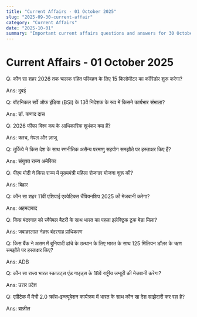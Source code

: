 ```yaml
---
title: "Current Affairs - 01 October 2025"
slug: "2025-09-30-current-affair"
category: "Current Affairs"
date: "2025-10-01"
summary: "Important current affairs questions and answers for 30 October 2025."
---
```


<div class="container mx-auto px-4 py-8">
  <h1 class="text-2xl font-bold mb-6"> Current Affairs - 01 October 2025 </h1>
  <div class="grid grid-cols-1 md:grid-cols-2 gap-6">
    <div class="bg-white dark:bg-gray-900 border rounded-lg p-4 shadow hover:shadow-lg transition">
      <p class="font-semibold mb-2">Q: कौन सा शहर 2026 तक चालक रहित परिवहन के लिए 15 किलोमीटर का कॉरिडोर शुरू करेगा?</p>
      <p class="text-gray-600 dark:text-gray-400">Ans: दुबई</p>
    </div>
    <div class="bg-white dark:bg-gray-900 border rounded-lg p-4 shadow hover:shadow-lg transition">
      <p class="font-semibold mb-2">Q: बॉटनिकल सर्वे ऑफ इंडिया (BSI) के 13वें निदेशक के रूप में किसने कार्यभार संभाला?</p>
      <p class="text-gray-600 dark:text-gray-400">Ans: डॉ. कणाद दास</p>
    </div>
    <div class="bg-white dark:bg-gray-900 border rounded-lg p-4 shadow hover:shadow-lg transition">
      <p class="font-semibold mb-2">Q: 2026 फीफा विश्व कप के आधिकारिक शुभंकर क्या हैं?</p>
      <p class="text-gray-600 dark:text-gray-400">Ans: क्लच, मेपल और ज़ाजू</p>
    </div>
    <div class="bg-white dark:bg-gray-900 border rounded-lg p-4 shadow hover:shadow-lg transition">
      <p class="font-semibold mb-2">Q: तुर्किये ने किस देश के साथ रणनीतिक असैन्य परमाणु सहयोग समझौते पर हस्ताक्षर किए हैं?</p>
      <p class="text-gray-600 dark:text-gray-400">Ans: संयुक्त राज्य अमेरिका</p>
    </div>
    <div class="bg-white dark:bg-gray-900 border rounded-lg p-4 shadow hover:shadow-lg transition">
      <p class="font-semibold mb-2">Q: पीएम मोदी ने किस राज्य में मुख्यमंत्री महिला रोजगार योजना शुरू की?</p>
      <p class="text-gray-600 dark:text-gray-400">Ans: बिहार</p>
    </div>
    <div class="bg-white dark:bg-gray-900 border rounded-lg p-4 shadow hover:shadow-lg transition">
      <p class="font-semibold mb-2">Q: कौन सा शहर 11वीं एशियाई एक्वेटिक्स चैंपियनशिप 2025 की मेजबानी करेगा?</p>
      <p class="text-gray-600 dark:text-gray-400">Ans: अहमदाबाद</p>
    </div>
    <div class="bg-white dark:bg-gray-900 border rounded-lg p-4 shadow hover:shadow-lg transition">
      <p class="font-semibold mb-2">Q: किस बंदरगाह को स्वैपेबल बैटरी के साथ भारत का पहला इलेक्ट्रिक ट्रक बेड़ा मिला?</p>
      <p class="text-gray-600 dark:text-gray-400">Ans: जवाहरलाल नेहरू बंदरगाह प्राधिकरण</p>
    </div>
    <div class="bg-white dark:bg-gray-900 border rounded-lg p-4 shadow hover:shadow-lg transition">
      <p class="font-semibold mb-2">Q: किस बैंक ने असम में बुनियादी ढांचे के उत्थान के लिए भारत के साथ 125 मिलियन डॉलर के ऋण समझौते पर हस्ताक्षर किए?</p>
      <p class="text-gray-600 dark:text-gray-400">Ans: ADB</p>
    </div>
    <div class="bg-white dark:bg-gray-900 border rounded-lg p-4 shadow hover:shadow-lg transition">
      <p class="font-semibold mb-2">Q: कौन सा राज्य भारत स्काउट्स एंड गाइड्स के 18वें राष्ट्रीय जम्बूरी की मेजबानी करेगा?</p>
      <p class="text-gray-600 dark:text-gray-400">Ans: उत्तर प्रदेश</p>
    </div>
    <div class="bg-white dark:bg-gray-900 border rounded-lg p-4 shadow hover:shadow-lg transition">
      <p class="font-semibold mb-2">Q: एग्रीटेक में मैत्री 2.0 क्रॉस-इन्क्यूबेशन कार्यक्रम में भारत के साथ कौन सा देश साझेदारी कर रहा है?</p>
      <p class="text-gray-600 dark:text-gray-400">Ans: ब्राज़ील</p>
    </div>
  </div>
</div>
